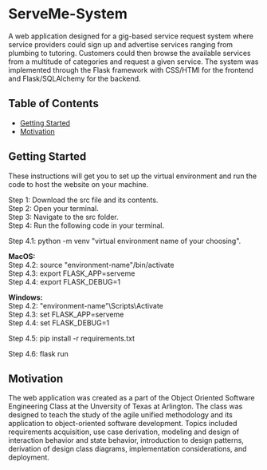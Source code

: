 # ServeMe-System
A web application designed for a gig-based service request system where service providers could sign up and advertise services ranging from plumbing to tutoring. Customers could then browse the available services from a multitude of categories and request a given service. The system was implemented through the Flask framework with CSS/HTMl for the frontend and Flask/SQLAlchemy for the backend.

## Table of Contents 

- [Getting Started](#getting-started)
- [Motivation](#motivation)

## Getting Started

These instructions will get you to set up the virtual environment and run the code to host the website on your machine.

Step 1: Download the src file and its contents.\
Step 2: Open your terminal.\
Step 3: Navigate to the src folder.\
Step 4: Run the following code in your terminal.

Step 4.1: python -m venv "virtual environment name of your choosing".
  
**MacOS:**\
Step 4.2: source "environment-name"/bin/activate\
Step 4.3: export FLASK_APP=serveme\
Step 4.4: export FLASK_DEBUG=1
 
**Windows:**\
Step 4.2: "environment-name"\Scripts\Activate\
Step 4.3: set FLASK_APP=serveme\
Step 4.4: set FLASK_DEBUG=1

Step 4.5: pip install -r requirements.txt

Step 4.6: flask run

## Motivation
The web application was created as a part of the Object Oriented Software Engineering Class at the Unversity of Texas at Arlington. The class was designed to teach the study of the agile unified methodology and its application to object-oriented software development. Topics included requirements acquisition, use case derivation, modeling and design of interaction behavior and state behavior, introduction to design patterns, derivation of design class diagrams, implementation considerations, and deployment.
